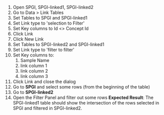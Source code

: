 1. Open SPGI, SPGI-linked1, SPGI-linked2
1. Go to  Data > Link Tables
1. Set Tables to SPGI and SPGI-linked1
1. Set Link type to  'selection to Filter' 
1. Set  Key columns to  Id <> Concept Id
1. Click  Link
1. Click New Link
1. Set Tables to SPGI-linked2 and SPGI-linked1
1. Set Link type to  'filter to filter' 
1. Set Key columns to: 
   1. Sample Name
   1. link column 1
   1. link column 2
   1. link column 3
1.  Click Link and close the dialog
1. Go to **SPGI** and select some rows (from the beginning of the table)
1. Go to **SPGI-linked2**
1. Open the Filter Panel and filter out some rows
**Expected Result**: The SPGI-linked1 table should show the intersection of the rows selected in SPGI and filtered in SPGI-linked2.